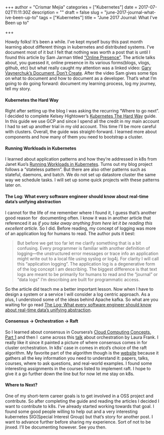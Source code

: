 +++
author = "Crismar Mejia"
categories = ["Kubernetes"]
date = 2017-07-02T11:11:30Z
description = ""
draft = false
slug = "june-2017-journal-what-ive-been-up-to"
tags = ["Kubernetes"]
title = "June 2017 Journal: What I've Been up to"

+++


<span style="font-weight: 400;">Howdy folks! It’s been a while. I’ve kept myself busy this past month learning about different things in kubernetes and distributed systems. I’ve document most of it but I felt that nothing was worth a post that is until I found this article by Sam Jarman titled </span>[<span style="font-weight: 400;">“Online Presence”</span>](https://www.samjarman.co.nz/blog/online-presence?utm_content=bufferbe064&utm_medium=social&utm_source=twitter.com&utm_campaign=buffer)<span style="font-weight: 400;">. The article talks about, you guessed it, online presence in its various forms(blogs, vlogs, github, etc) but what really caught my attention was a linked video: </span>[<span style="font-weight: 400;">Gary Vaynerchuk’s Document, Don’t Create</span>](https://www.youtube.com/watch?v=RVKofRN1dyI)<span style="font-weight: 400;">. After the video Sam gives some tips on what to document and how to document as a developer. That’s what I’m going to do going forward: document my learning process, log my journey, tell my story.</span>

#### Kubernetes the Hard Way

<span style="font-weight: 400;">Right after setting up the blog I was asking the recurring “Where to go next”. I decided to complete Kelsey Hightower’s </span>[<span style="font-weight: 400;">Kubernetes The Hard Way</span>](https://github.com/kelseyhightower/kubernetes-the-hard-way)<span style="font-weight: 400;"> guide. In this guide we use GCP and since I spend all the credit in my main account I had to set up another trial in my old account. This time I’ll be more careful with clusters. Overall, the guide was straight-forward. I learned more about components and how many of them you need to bootstrap a cluster.</span>

#### Running Workloads in Kubernetes

<span style="font-weight: 400;">I learned about application patterns and how they’re addressed in k8s from Janet Kuo’s </span>[<span style="font-weight: 400;">Running Workloads in Kubernetes</span>](https://medium.com/google-cloud/running-workloads-in-kubernetes-86194d133593)<span style="font-weight: 400;">. Turns out my blog project follows a “stateless pattern”. But there are also other patterns such as stateful, daemons, and batch. We do not set up datastore cluster the same way we schedule tasks. I will set up some quick projects with these patterns later on. </span>

#### The Log: What every software engineer should know about real-time data’s unifying abstraction

<span style="font-weight: 400;">I cannot for the life of me remember where I found it, I guess that’s another good reason for  documenting often. I know it was in another article that referenced it as </span>*<span style="font-weight: 400;">if you take away anything from here let it be reading this excellent article.</span>*<span style="font-weight: 400;"> So I did. Before reading, my concept of logging was more of an application log for humans to read. The author puts it best:</span>

> <span style="font-weight: 400;">But before we get too far let me clarify something that is a bit confusing. Every programmer is familiar with another definition of logging—the unstructured error messages or trace info an application might write out to a local file using syslog or log4j. For clarity I will call this “application logging”. The application log is a degenerative form of the log concept I am describing. The biggest difference is that text logs are meant to be primarily for humans to read and the “journal” or “data logs” I’m describing are built for programmatic access.</span>

<span style="font-weight: 400;">So the article did teach me a better important lesson. Now when I have to design a system or a service I will consider a log centric approach. As a plus, I understood some of the ideas behind Apache kafka. So what are you waiting for go read </span>[<span style="font-weight: 400;">The Log: What every software engineer should know about real-time data’s unifying abstraction</span>](https://engineering.linkedin.com/distributed-systems/log-what-every-software-engineer-should-know-about-real-time-datas-unifying)<span style="font-weight: 400;">.</span>

#### Consensus -> Orchestration -> Raft

<span style="font-weight: 400;">So I learned about consensus in Coursera’s </span>[<span style="font-weight: 400;">Cloud Computing Concepts, Part 1</span>](https://www.coursera.org/learn/cloud-computing)<span style="font-weight: 400;"> and then I  came across this </span>[<span style="font-weight: 400;">talk</span>](https://www.youtube.com/watch?v=Qsv-q8WbIZY&feature=youtu.be)<span style="font-weight: 400;"> about orchestration by Laura Frank. I really like it since it painted a picture of where consensus comes in for cluster orchestration. In k8s’ case in comes in etcd’s choice of the raft algorithm. My favorite part of the algorithm though is the </span>[<span style="font-weight: 400;">website</span>](https://raft.github.io/)<span style="font-weight: 400;"> because it gathers all the key information you need to understand it: papers, talks, courses, where to ask questions, and real-world examples. I found some interesting assignments in the courses listed to implement raft. I hope to give it a go further down the line but for now let me stay on k8s.</span>

#### Where to Next?

<span style="font-weight: 400;">One of my short-term career goals is to get involved in a OSS project and contribute. So after completing the guide and reading the articles I decided I want to contribute to k8s. I’ve already started working towards that goal. I found some good people willing to help out and a very interesting kubernetes SIG(Special Interest Group) but that’s story for another post. I want to advance further before sharing my experience. Sort of not to be jinxed. I’ll be documenting however. See you then.</span>

